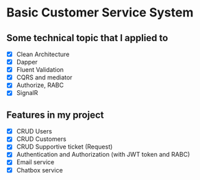 # Basic Customer Service System

## Some technical topic that I applied to 
- [x] Clean Architecture
- [x] Dapper
- [x] Fluent Validation
- [x] CQRS and mediator
- [x] Authorize, RABC
- [x] SignalR

## Features in my project
- [x] CRUD Users
- [x] CRUD Customers
- [x] CRUD Supportive ticket (Request)
- [x] Authentication and Authorization (with JWT token and RABC)
- [x] Email service
- [x] Chatbox service